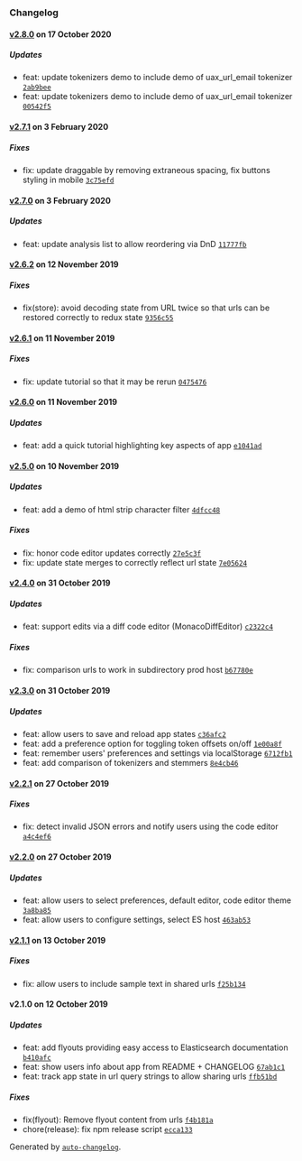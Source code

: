 ### Changelog

#### [v2.8.0](https://github.com/eemp/elasticsearch-analysis-inspector/compare/v2.7.1...v2.8.0) on 17 October 2020

##### Updates

- feat: update tokenizers demo to include demo of uax_url_email tokenizer [`2ab9bee`](https://github.com/eemp/elasticsearch-analysis-inspector/commit/2ab9beef6f21cb9099f67b51b349378236ab2653)
- feat: update tokenizers demo to include demo of uax_url_email tokenizer [`00542f5`](https://github.com/eemp/elasticsearch-analysis-inspector/commit/00542f5cfe69a34677449c29587367bb31109239)

#### [v2.7.1](https://github.com/eemp/elasticsearch-analysis-inspector/compare/v2.7.0...v2.7.1) on 3 February 2020

##### Fixes

- fix: update draggable by removing extraneous spacing, fix buttons styling in mobile [`3c75efd`](https://github.com/eemp/elasticsearch-analysis-inspector/commit/3c75efde816da57f733e8d66021e395dd8b1fa5e)

#### [v2.7.0](https://github.com/eemp/elasticsearch-analysis-inspector/compare/v2.6.2...v2.7.0) on 3 February 2020

##### Updates

- feat: update analysis list to allow reordering via DnD [`11777fb`](https://github.com/eemp/elasticsearch-analysis-inspector/commit/11777fb882163c203d103b1d8e4b9d2045029b95)

#### [v2.6.2](https://github.com/eemp/elasticsearch-analysis-inspector/compare/v2.6.1...v2.6.2) on 12 November 2019

##### Fixes

- fix(store): avoid decoding state from URL twice so that urls can be restored correctly to redux state [`9356c55`](https://github.com/eemp/elasticsearch-analysis-inspector/commit/9356c5581b7b95767062243abe65a1fd4d7882fc)

#### [v2.6.1](https://github.com/eemp/elasticsearch-analysis-inspector/compare/v2.6.0...v2.6.1) on 11 November 2019

##### Fixes

- fix: update tutorial so that it may be rerun [`0475476`](https://github.com/eemp/elasticsearch-analysis-inspector/commit/0475476dd6a48a6b944711e6269c692ae655af9f)

#### [v2.6.0](https://github.com/eemp/elasticsearch-analysis-inspector/compare/v2.5.0...v2.6.0) on 11 November 2019

##### Updates

- feat: add a quick tutorial highlighting key aspects of app [`e1041ad`](https://github.com/eemp/elasticsearch-analysis-inspector/commit/e1041addd703f1cc285f25958ef967efb4d1782a)

#### [v2.5.0](https://github.com/eemp/elasticsearch-analysis-inspector/compare/v2.4.0...v2.5.0) on 10 November 2019

##### Updates

- feat: add a demo of html strip character filter [`4dfcc48`](https://github.com/eemp/elasticsearch-analysis-inspector/commit/4dfcc48140a0533eec464f249a03703d4a2f145c)

##### Fixes

- fix: honor code editor updates correctly [`27e5c3f`](https://github.com/eemp/elasticsearch-analysis-inspector/commit/27e5c3f82ea821e8a4e35f5471f1212916707468)
- fix: update state merges to correctly reflect url state [`7e05624`](https://github.com/eemp/elasticsearch-analysis-inspector/commit/7e0562496e70e324657be2252e3a828d77d6266e)

#### [v2.4.0](https://github.com/eemp/elasticsearch-analysis-inspector/compare/v2.3.0...v2.4.0) on 31 October 2019

##### Updates

- feat: support edits via a diff code editor (MonacoDiffEditor) [`c2322c4`](https://github.com/eemp/elasticsearch-analysis-inspector/commit/c2322c438f544b9a387a8363b8f0396a5927aad8)

##### Fixes

- fix: comparison urls to work in subdirectory prod host [`b67780e`](https://github.com/eemp/elasticsearch-analysis-inspector/commit/b67780e573fee1e86c34985700b0c325f95edada)

#### [v2.3.0](https://github.com/eemp/elasticsearch-analysis-inspector/compare/v2.2.1...v2.3.0) on 31 October 2019

##### Updates

- feat: allow users to save and reload app states [`c36afc2`](https://github.com/eemp/elasticsearch-analysis-inspector/commit/c36afc2135c130850f6d259ebb54dd3ed3277d24)
- feat: add a preference option for toggling token offsets on/off [`1e00a8f`](https://github.com/eemp/elasticsearch-analysis-inspector/commit/1e00a8fdc1d534cb6378dcb7cd53de8ec74254b8)
- feat: remember users' preferences and settings via localStorage [`6712fb1`](https://github.com/eemp/elasticsearch-analysis-inspector/commit/6712fb166db69214d63756c7dcfbba3301d1df98)
- feat: add comparison of tokenizers and stemmers [`8e4cb46`](https://github.com/eemp/elasticsearch-analysis-inspector/commit/8e4cb460a7b8f7593c15952b3694b507d84c5a83)

#### [v2.2.1](https://github.com/eemp/elasticsearch-analysis-inspector/compare/v2.2.0...v2.2.1) on 27 October 2019

##### Fixes

- fix: detect invalid JSON errors and notify users using the code editor [`a4c4ef6`](https://github.com/eemp/elasticsearch-analysis-inspector/commit/a4c4ef60189cd660ba15ab4d5ceced62ea104328)

#### [v2.2.0](https://github.com/eemp/elasticsearch-analysis-inspector/compare/v2.1.1...v2.2.0) on 27 October 2019

##### Updates

- feat: allow users to select preferences, default editor, code editor theme [`3a8ba85`](https://github.com/eemp/elasticsearch-analysis-inspector/commit/3a8ba85e99ef788202890369ad85f3c6ff0732e2)
- feat: allow users to configure settings, select ES host [`463ab53`](https://github.com/eemp/elasticsearch-analysis-inspector/commit/463ab53917193af20dacfd18a7c11f375e8b3c94)

#### [v2.1.1](https://github.com/eemp/elasticsearch-analysis-inspector/compare/v2.1.0...v2.1.1) on 13 October 2019

##### Fixes

- fix: allow users to include sample text in shared urls [`f25b134`](https://github.com/eemp/elasticsearch-analysis-inspector/commit/f25b134090921df181c871ee87a18e0177b3af84)

#### v2.1.0 on 12 October 2019

##### Updates

- feat: add flyouts providing easy access to Elasticsearch documentation [`b410afc`](https://github.com/eemp/elasticsearch-analysis-inspector/commit/b410afc8fde42c88bba07e7655765c9ed0eec4ff)
- feat: show users info about app from README + CHANGELOG [`67ab1c1`](https://github.com/eemp/elasticsearch-analysis-inspector/commit/67ab1c1b62854760bd6588a2c6d364e97b87a1da)
- feat: track app state in url query strings to allow sharing urls [`ffb51bd`](https://github.com/eemp/elasticsearch-analysis-inspector/commit/ffb51bdb73cfe2dd53656e930f81ef9e1329ae6f)

##### Fixes

- fix(flyout): Remove flyout content from urls [`f4b181a`](https://github.com/eemp/elasticsearch-analysis-inspector/commit/f4b181a19845aa40d7baf7485113601ecf1f8770)
- chore(release): fix npm release script [`ecca133`](https://github.com/eemp/elasticsearch-analysis-inspector/commit/ecca1331f0e31eb4bb62e9f3441492155136a352)

Generated by [`auto-changelog`](https://github.com/CookPete/auto-changelog).
